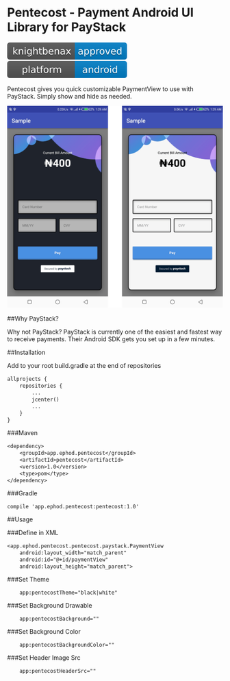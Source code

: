 # Pentecost - Payment Android UI Library for PayStack

[![Knightbenax Approved](/knightbenax-approved-blue.svg)](https://twitter.com/knightbenax) [![Platform](/platform.svg)]()


Pentecost gives you quick customizable PaymentView to use with PayStack. Simply show and hide as needed. 


![Screenshot](/one@2x.png?raw=true)


##Why PayStack?

Why not PayStack? PayStack is currently one of the easiest and fastest way to receive payments. Their Android SDK gets you set up in a few minutes.


##Installation

Add to your root build.gradle at the end of repositories 

```
allprojects {
    repositories {
        ...
        jcenter()
        ...
    }
}
```
 

###Maven

```
<dependency> 
    <groupId>app.ephod.pentecost</groupId> 
    <artifactId>pentecost</artifactId> 
    <version>1.0</version> 
    <type>pom</type> 
</dependency>
``` 


###Gradle

```
compile 'app.ephod.pentecost:pentecost:1.0'
```


##Usage

###Define in XML

```
<app.ephod.pentecost.pentecost.paystack.PaymentView
    android:layout_width="match_parent"
    android:id="@+id/paymentView"
    android:layout_height="match_parent">
```

###Set Theme

```
    app:pentecostTheme="black|white"
```

###Set Background Drawable
```
    app:pentecostBackground=""
```

###Set Background Color
```
    app:pentecostBackgroundColor=""
```

###Set Header Image Src
```
    app:pentecostHeaderSrc=""
```




